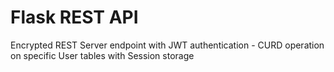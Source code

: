 # Flask REST API
Encrypted REST Server endpoint with JWT authentication - CURD operation on specific User tables with Session storage

